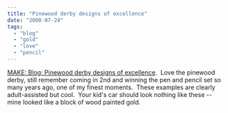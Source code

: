```yaml
---
title: "Pinewood derby designs of excellence"
date: "2008-07-24"
tags: 
  - "blog"
  - "gold"
  - "love"
  - "pencil"
---
```


[MAKE: Blog: Pinewood derby designs of excellence](http://blog.makezine.com/archive/2008/07/pinewood_derby_designs_of.html?CMP=OTC-0D6B48984890).  Love the pinewood derby, still remember coming in 2nd and winning the pen and pencil set so many years ago, one of my finest moments.  These examples are clearly adult-assisted but cool.  Your kid's car should look nothing like these -- mine looked like a block of wood painted gold.
